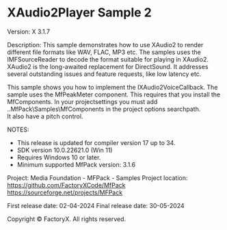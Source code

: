 # XAudio2Player Sample 2

Version: X 3.1.7

Description:
  This sample demonstrates how to use XAudio2 to render different file formats like WAV, FLAC, MP3 etc.
  The samples uses the IMFSourceReader to decode the format suitable for playing in XAudio2.
  XAudio2 is the long-awaited replacement for DirectSound.
  It addresses several outstanding issues and feature requests, like low latency etc.
  
This sample shows you how to implement the IXAudio2VoiceCallback.
The sample uses the MfPeakMeter component. This requires that you install the MfComponents.
In your projectsettings you must add ..MfPack\Samples\MfComponents in the project options searchpath.  
It also have a pitch control. 

NOTES:
 - This release is updated for compiler version 17 up to 34.
 - SDK version 10.0.22621.0 (Win 11)
 - Requires Windows 10 or later.
 - Minimum supported MfPack version: 3.1.6

Project: Media Foundation - MFPack - Samples
Project location: https://github.com/FactoryXCode/MfPack
                  https://sourceforge.net/projects/MFPack

First release date: 02-04-2024
Final release date: 30-05-2024

Copyright © FactoryX. All rights reserved.
